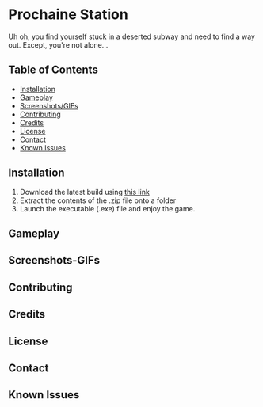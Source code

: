 # Prochaine Station
Uh oh, you find yourself stuck in a deserted subway and need to find a way out. Except, you're not alone...

## Table of Contents
- [Installation](#installation)
- [Gameplay](#gameplay)
- [Screenshots/GIFs](#screenshots-gifs)
- [Contributing](#contributing)
- [Credits](#credits)
- [License](#license)
- [Contact](#contact)
- [Known Issues](#known-issues)

## Installation

1. Download the latest build using [this link](https://drive.google.com/drive/folders/1bqGoOGh0dF0CaF6NAO-q5pymmYM9tiJu?usp=sharing)
2. Extract the contents of the .zip file onto a folder
3. Launch the executable (.exe) file and enjoy the game.

## Gameplay


## Screenshots-GIFs


## Contributing


## Credits


## License


## Contact


## Known Issues


